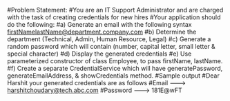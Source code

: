#Problem Statement:
#You are an IT Support Administrator and are charged with the task of creating credentials for new hires
#Your application should do the following:
#a) Generate an email with the following syntax firstNamelastName@department.company.com
#b) Determine the department (Technical, Admin, Human Resource, Legal)
#c) Generate a random password which will contain (number, capital letter, small letter & special character)
#d) Display the generated credentials
#e) Use parameterized constructor of class Employee, to pass firstName, lastName.
#f) Create a separate CredentialService which will have generatePassword, generateEmailAddress, & showCredentials method.
#Sample output
#Dear Harshit your generated credentials are as follows
#Email ---> harshitchoudary@tech.abc.com
#Password ---> 181E@wFT
